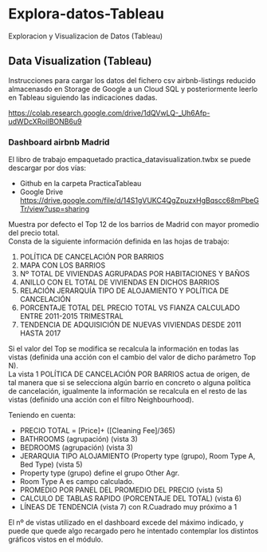 # Explora-datos-Tableau
Exploracion y Visualizacion de Datos (Tableau)

## Data Visualization (Tableau)

Instrucciones para cargar los datos del fichero csv airbnb-listings reducido almacenasdo en Storage de Google a un Cloud SQL y posteriormente leerlo en Tableau siguiendo las indicaciones dadas.

https://colab.research.google.com/drive/1dQVwLQ-_Uh6Afp-udWDcXRoilBONB6u9


### Dashboard airbnb Madrid

El libro de trabajo empaquetado practica_datavisualization.twbx se puede descargar por dos vías:

- Github en la carpeta PracticaTableau
- Google Drive
https://drive.google.com/file/d/14S1gVUKC4QgZpuzxHgBqscc68mPbeGTr/view?usp=sharing

Muestra por defecto el Top 12 de los barrios de Madrid con mayor promedio del precio total.  
Consta de la siguiente información definida en las hojas de trabajo:

1. POLÍTICA DE CANCELACIÓN POR BARRIOS
2. MAPA CON LOS BARRIOS 
3. Nº TOTAL DE VIVIENDAS AGRUPADAS POR HABITACIONES Y BAÑOS
4. ANILLO CON EL TOTAL DE VIVIENDAS EN DICHOS BARRIOS
5. RELACIÓN JERARQUÍA TIPO DE ALOJAMIENTO Y POLÍTICA DE CANCELACIÓN
6. PORCENTAJE TOTAL DEL PRECIO TOTAL VS FIANZA CALCULADO ENTRE 2011-2015 TRIMESTRAL
7. TENDENCIA DE ADQUISICIÓN DE NUEVAS VIVIENDAS DESDE 2011 HASTA 2017

Si el valor del Top se modifica se recalcula la información en todas las vistas (definida una acción con el cambio del valor de dicho parámetro Top N).  
La vista 1 POLÍTICA DE CANCELACIÓN POR BARRIOS actua de origen, de tal manera que si se selecciona algún barrio en concreto o alguna política de cancelación, igualmente la información se recalcula en el resto de las vistas (definido una acción con el filtro Neighbourhood).

Teniendo en cuenta:

- PRECIO TOTAL = [Price]+ ([Cleaning Fee]/365) 
- BATHROOMS (agrupación)  (vista 3)
- BEDROOMS (agrupación)  (vista 3)
- JERARQUIA TIPO ALOJAMIENTO (Property type (grupo), Room Type A, Bed Type)  (vista 5)
- Property type (grupo) define el grupo Other Agr.   
- Room Type A es campo calculado.
- PROMEDIO POR PANEL DEL PROMEDIO DEL PRECIO (vista 5)
- CALCULO DE TABLAS RAPIDO (PORCENTAJE DEL TOTAL) (vista 6)
- LÍNEAS DE TENDENCIA (vista 7) con R.Cuadrado muy próximo a 1

El nº de vistas utilizado en el dashboard excede del máximo indicado, y puede que quede algo recargado pero he intentado contemplar los distintos gráficos vistos en el módulo.




